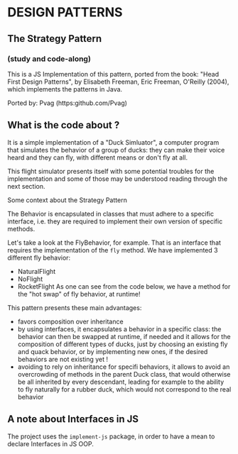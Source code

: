 # DESIGN PATTERNS

## The **Strategy** Pattern
### (study and code-along)

This is a JS Implementation of this pattern, ported from the book:
"Head First Design Patterns", by Elisabeth Freeman, Eric Freeman,
O'Reilly (2004), which implements the patterns in Java.

Ported by:
  Pvag  (https:github.com/Pvag)

## What is the code about ?

It is a simple implementation of a "Duck Simluator",
a computer program that simulates the behavior of a group
of ducks: they can make their voice heard and they can
fly, with different means or don't fly at all.

This flight simulator presents itself with some potential
troubles for the implementation and some of those may be
understood reading through the next section.

Some context about the Strategy Pattern

The Behavior is encapsulated in classes that must adhere
to a specific interface, i.e. they are required to
implement their own version of specific methods.

Let's take a look at the FlyBehavior, for example. That is
an interface that requires the implementation of the `fly` method.
We have implemented 3 different fly behavior:
- NaturalFlight
- NoFlight
- RocketFlight
As one can see from the code below, we have a method
for the "hot swap" of fly behavior, at runtime!

This pattern presents these main advantages:
- favors composition over inheritance
- by using interfaces, it encapsulates a behavior in a
  specific class: the behavior can then be swapped at runtime,
  if needed and it allows for the composition of different types
  of ducks, just by choosing an existing fly and quack behavior,
  or by implementing new ones, if the desired behaviors are not existing yet !
- avoiding to rely on inheritance for specifi behaviors, it allows
  to avoid an overcrowding of methods in the parent Duck class, that
  would otherwise be all inherited by every descendant, leading for example
  to the ability to fly naturally for a rubber duck, which would not
  correspond to the real behavior

## A note about Interfaces in JS

The project uses the `implement-js` package, in order to have a mean
to declare Interfaces in JS OOP.